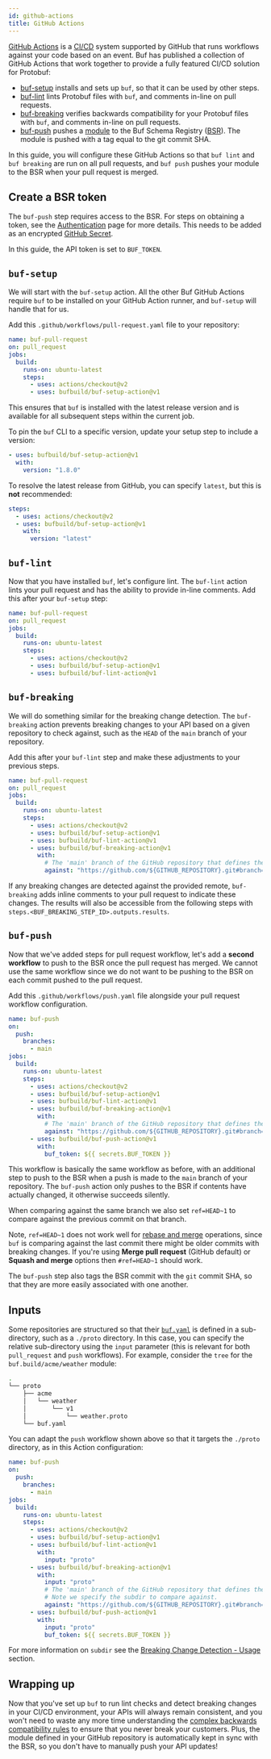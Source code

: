 ```yaml
---
id: github-actions
title: GitHub Actions
---
```


[GitHub Actions](https://github.com/features/actions) is a
[CI/CD](https://en.wikipedia.org/wiki/CI/CD) system supported by GitHub that
runs workflows against your code based on an event. Buf has published a
collection of GitHub Actions that work together to provide a fully featured
CI/CD solution for Protobuf:

- [buf-setup](https://github.com/marketplace/actions/buf-setup) installs and
  sets up `buf`, so that it can be used by other steps.
- [buf-lint](https://github.com/marketplace/actions/buf-lint) lints Protobuf
  files with `buf`, and comments in-line on pull requests.
- [buf-breaking](https://github.com/marketplace/actions/buf-breaking) verifies
  backwards compatibility for your Protobuf files with `buf`, and comments
  in-line on pull requests.
- [buf-push](https://github.com/marketplace/actions/buf-push) pushes a
  [module](../bsr/overview.md#modules) to the Buf Schema Registry
  ([BSR](../bsr/overview.md)). The module is pushed with a tag equal to the git
  commit SHA.

In this guide, you will configure these GitHub Actions so that `buf lint` and
`buf breaking` are run on all pull requests, and `buf push` pushes your module
to the BSR when your pull request is merged.

## Create a BSR token

The `buf-push` step requires access to the BSR. For steps on obtaining a token,
see the [Authentication](../bsr/authentication.md) page for more details. This
needs to be added as an encrypted
[GitHub Secret](https://docs.github.com/en/actions/reference/encrypted-secrets).

In this guide, the API token is set to `BUF_TOKEN`.

## `buf-setup`

We will start with the `buf-setup` action. All the other Buf GitHub Actions
require `buf` to be installed on your GitHub Action runner, and `buf-setup` will
handle that for us.

Add this `.github/workflows/pull-request.yaml` file to your repository:

```yaml title=".github/workflows/pull-request.yaml"
name: buf-pull-request
on: pull_request
jobs:
  build:
    runs-on: ubuntu-latest
    steps:
      - uses: actions/checkout@v2
      - uses: bufbuild/buf-setup-action@v1
```

This ensures that `buf` is installed with the latest release version and is
available for all subsequent steps within the current job.

To pin the `buf` CLI to a specific version, update your setup step to include a
version:

```yaml {2-3}
- uses: bufbuild/buf-setup-action@v1
  with:
    version: "1.8.0"
```

To resolve the latest release from GitHub, you can specify `latest`, but this is
**not** recommended:

```yaml
steps:
  - uses: actions/checkout@v2
  - uses: bufbuild/buf-setup-action@v1
    with:
      version: "latest"
```

## `buf-lint`

Now that you have installed `buf`, let's configure lint. The `buf-lint` action
lints your pull request and has the ability to provide in-line comments. Add
this after your `buf-setup` step:

```yaml title=.github/workflows/pull-request.yaml {9}
name: buf-pull-request
on: pull_request
jobs:
  build:
    runs-on: ubuntu-latest
    steps:
      - uses: actions/checkout@v2
      - uses: bufbuild/buf-setup-action@v1
      - uses: bufbuild/buf-lint-action@v1
```

## `buf-breaking`

We will do something similar for the breaking change detection. The
`buf-breaking` action prevents breaking changes to your API based on a given
repository to check against, such as the `HEAD` of the `main` branch of your
repository.

Add this after your `buf-lint` step and make these adjustments to your previous
steps.

```yaml title=.github/workflows/pull-request.yaml {10-13}
name: buf-pull-request
on: pull_request
jobs:
  build:
    runs-on: ubuntu-latest
    steps:
      - uses: actions/checkout@v2
      - uses: bufbuild/buf-setup-action@v1
      - uses: bufbuild/buf-lint-action@v1
      - uses: bufbuild/buf-breaking-action@v1
        with:
          # The 'main' branch of the GitHub repository that defines the module.
          against: "https://github.com/${GITHUB_REPOSITORY}.git#branch=main"
```

If any breaking changes are detected against the provided remote, `buf-breaking`
adds inline comments to your pull request to indicate these changes. The results
will also be accessible from the following steps with
`steps.<BUF_BREAKING_STEP_ID>.outputs.results`.

## `buf-push`

Now that we've added steps for pull request workflow, let's add a **second
workflow** to push to the BSR once the pull request has merged. We cannot use
the same workflow since we do not want to be pushing to the BSR on each commit
pushed to the pull request.

Add this `.github/workflows/push.yaml` file alongside your pull request workflow
configuration.

```yaml title=".github/workflows/push.yaml" {1-5,17-19}
name: buf-push
on:
  push:
    branches:
      - main
jobs:
  build:
    runs-on: ubuntu-latest
    steps:
      - uses: actions/checkout@v2
      - uses: bufbuild/buf-setup-action@v1
      - uses: bufbuild/buf-lint-action@v1
      - uses: bufbuild/buf-breaking-action@v1
        with:
          # The 'main' branch of the GitHub repository that defines the module.
          against: "https://github.com/${GITHUB_REPOSITORY}.git#branch=main,ref=HEAD~1"
      - uses: bufbuild/buf-push-action@v1
        with:
          buf_token: ${{ secrets.BUF_TOKEN }}
```

This workflow is basically the same workflow as before, with an additional step
to push to the BSR when a push is made to the `main` branch of your repository.
The `buf-push` action only pushes to the BSR if contents have actually changed,
it otherwise succeeds silently.

When comparing against the same branch we also set `ref=HEAD~1` to compare
against the previous commit on that branch.

Note, `ref=HEAD~1` does not work well for
[rebase and merge](https://docs.github.com/en/github/administering-a-repository/configuring-pull-request-merges/about-merge-methods-on-github#rebasing-and-merging-your-commits)
operations, since `buf` is comparing against the last commit there might be
older commits with breaking changes. If you're using **Merge pull request**
(GitHub default) or **Squash and merge** options then `#ref=HEAD~1` should work.

The `buf-push` step also tags the BSR commit with the `git` commit SHA, so that
they are more easily associated with one another.

## Inputs

Some repositories are structured so that their
[`buf.yaml`](../configuration/v1/buf-yaml.md) is defined in a sub-directory,
such as a `./proto` directory. In this case, you can specify the relative
sub-directory using the `input` parameter (this is relevant for both
`pull_request` and `push` workflows). For example, consider the `tree` for the
`buf.build/acme/weather` module:

```sh
.
└── proto
    ├── acme
    │   └── weather
    │       └── v1
    │           └── weather.proto
    └── buf.yaml
```

You can adapt the `push` workflow shown above so that it targets the `./proto`
directory, as in this Action configuration:

```yaml title=".github/workflows/push.yaml" {14,17,23}
name: buf-push
on:
  push:
    branches:
      - main
jobs:
  build:
    runs-on: ubuntu-latest
    steps:
      - uses: actions/checkout@v2
      - uses: bufbuild/buf-setup-action@v1
      - uses: bufbuild/buf-lint-action@v1
        with:
          input: "proto"
      - uses: bufbuild/buf-breaking-action@v1
        with:
          input: "proto"
          # The 'main' branch of the GitHub repository that defines the module.
          # Note we specify the subdir to compare against.
          against: "https://github.com/${GITHUB_REPOSITORY}.git#branch=main,ref=HEAD~1,subdir=proto"
      - uses: bufbuild/buf-push-action@v1
        with:
          input: "proto"
          buf_token: ${{ secrets.BUF_TOKEN }}
```

For more information on `subdir` see the
[Breaking Change Detection - Usage](https://docs.buf.build/breaking/usage#git)
section.

## Wrapping up

Now that you've set up `buf` to run lint checks and detect breaking changes in
your CI/CD environment, your APIs will always remain consistent, and you won't
need to waste any more time understanding the
[complex backwards compatibility rules](https://developers.google.com/protocol-buffers/docs/overview#updating)
to ensure that you never break your customers. Plus, the module defined in your
GitHub repository is automatically kept in sync with the BSR, so you don't have
to manually push your API updates!

